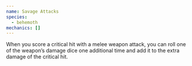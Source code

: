 ```yaml
---
name: Savage Attacks
species:
  - behemoth
mechanics: []
---
```

When you score a critical hit with a melee weapon attack, you can roll one of
the weapon’s damage dice one additional time and add it to the extra damage
of the critical hit.

